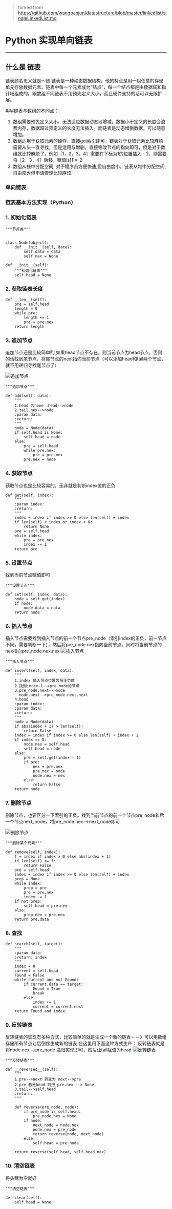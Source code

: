 > forked from https://github.com/wangpanjun/datastructure/blob/master/linkedlist/singleLinkedList.md

# Python 实现单向链表

------


## 什么是 **链表**

链表顾名思义就是～链
链表是一种动态数据结构，他的特点是用一组任意的存储单元存放数据元素。链表中每一个元素成为“结点”，每一个结点都是由数据域和指针域组成的。跟数组不同链表不用预先定义大小，而且硬件支持的话可以无限扩展。

###链表与数组的不同点：

 1. 数组需要预先定义大小，无法适应数据动态地增减，数据小于定义的长度会浪费内存，数据超过预定义的长度无法插入。而链表是动态增删数据，可以随意增加。
 2. 数组适用于获取元素的操作，直接get索引即可，链表对于获取元素比较麻烦需要从头一直寻找，但是适用与增删，直接修改节点的指向即可，但是对于数组就比较麻烦了，例如［1，2，3，4］需要在下标为1的位置插入－2，则需要将［2，3，4］后移，赋值ls[1]=-2
 3. 数组从栈中分配空间, 对于程序员方便快速,但自由度小。链表从堆中分配空间, 自由度大但申请管理比较麻烦.

### 单向链表

### 链表基本方法实现（Python）

### 1. 初始化链表
```
"""节点类"""


class Node(object):
    def __init__(self, data):
        self.data = data
        self.nex = None

def __init__(self):
    """初始化链表"""
    self.head = None
```

### 2. 获取链表长度
```
def __len__(self):
    pre = self.head
    length = 0
    while pre:
        length += 1
        pre = pre.nex
    return length
```

### 3. 追加节点

追加节点还是比较简单的,如果head节点不存在，则当前节点为head节点，否则的话找到尾节点，将尾节点的next指向当前节点（可以添加head和tail两个节点，就不用递归寻找尾节点了）

![追加节点](http://img.blog.csdn.net/20151119233848487)

```
"""追加节点"""

def add(self, data):
    """
    1.head 为none :head-->node
    2.tail.nex-->node
    :param data:
    :return:
    """
    node = Node(data)
    if self.head is None:
        self.head = node
    else:
        pre = self.head
        while pre.nex:
            pre = pre.nex
        pre.nex = node
```

### 4. 获取节点

获取节点也是比较容易的，无非就是判断index值的正负

```
def get(self, index):
    """
    :param index:
    :return:
    """
    index = index if index >= 0 else len(self) + index
    if len(self) < index or index < 0:
        return None
    pre = self.head
    while index:
        pre = pre.nex
        index -= 1
    return pre
```

### 5. 设置节点

找到当前节点赋值即可

```
"""设置节点"""

def set(self, index, data):
    node = self.get(index)
    if node:
        node.data = data
    return node
```

### 6. 插入节点

插入节点需要找到插入节点的前一个节点pre_node（索引index的正负，前一节点不同，需要判断一下），然后将pre_node.nex指向当前节点。同时将当前节点的nex指向pre_node.nex.nex
![插入节点](http://img.blog.csdn.net/20151119233548930)

```
"""插入节点"""

def insert(self, index, data):
    """
    1.index 插入节点位置包括正负数
    2.找到index-1-->pre_node的节点
    3.pre_node.next-->node
      node.next-->pre_node.next.next
    4.head
    :param index:
    :param data:
    :return:
    """
    node = Node(data)
    if abs(index + 1) > len(self):
        return False
    index = index if index >= 0 else len(self) + index + 1
    if index == 0:
        node.nex = self.head
        self.head = node
    else:
        pre = self.get(index - 1)
        if pre:
            nex = pre.nex
            pre.nex = node
            node.nex = nex
        else:
            return False
    return node
```

### 7. 删除节点

删除节点，也要区分一下索引的正负。找到当前节点的前一个节点pre_node和后一个节点next_node，将pre_node.nex-->next_node即可

![删除节点](http://img.blog.csdn.net/20151120112608565)

```
"""删除某个元素"""

def remove(self, index):
    f = index if index > 0 else abs(index + 1)
    if len(self) <= f:
        return False
    pre = self.head
    index = index if index >= 0 else len(self) + index
    prep = None
    while index:
        prep = pre
        pre = pre.nex
        index -= 1
    if not prep:
        self.head = pre.nex
    else:
        prep.nex = pre.nex
    return pre.data
```

### 8. 查找

```
def search(self, target):
    """
    :param data:
    :return: index
    """
    index = 0
    current = self.head
    Found = False
    while current and not Found:
        if current.data == target:
            Found = True
            break
        else:
            index += 1
            current = current.next
    return Found and index
```

### 9. 反转链表

反转链表的实现有多种方式，比较简单的就是生成一个新的链表－－》可以用数组存储所有节点让后倒序生成新的链表
在这里用下面这种方式生产：
反转链表就是将node.nex-->pre_node 递归实现即可，然后让tail赋值为head
![反转链表](http://img.blog.csdn.net/20151119233824408)

```
"""反转链表"""

def __reversed__(self):
    """
    1.pre-->next 转变为 next-->pre
    2.pre 若是head 则把 pre.nex --> None
    3.tail-->self.head
    :return:
    """

    def reverse(pre_node, node):
        if pre_node is self.head:
            pre_node.nex = None
        if node:
            next_node = node.nex
            node.nex = pre_node
            return reverse(node, next_node)
        else:
            self.head = pre_node

    return reverse(self.head, self.head.nex)
```

### 10. 清空链表

将头赋为空就好
```
"""清空链表"""

def clear(self):
    self.head = None
```
